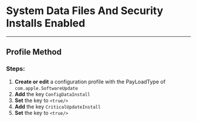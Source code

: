 # System Data Files And Security Installs Enabled
------------------------------------
## Profile Method
### Steps:

1. **Create or edit** a configuration profile with the PayLoadType of
```com.apple.SoftwareUpdate```
2. **Add** the key ```ConfigDataInstall```
3. **Set** the key to ```<true/>```
4. **Add** the key ```CriticalUpdateInstall```
5. **Set** the key to ```<true/>```